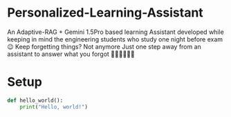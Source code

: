# Personalized-Learning-Assistant
An Adaptive-RAG + Gemini 1.5Pro based learning Assistant developed while keeping in mind the engineering students who study one night before exam 😉
Keep forgetting things? Not anymore
Just one step away from an assistant to answer what you forgot 🏃‍➡️🏃‍➡️🏃‍➡️
# Setup
```python
def hello_world():
    print("Hello, world!")
